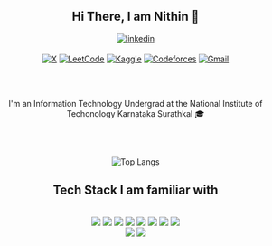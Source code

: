 <div align="center">
<h2> Hi There, I am Nithin  👋</h2>
<a href="https://www.linkedin.com/in/nithin1729s/" target="_blank">
<img src=https://img.shields.io/badge/linkedin-%2300acee.svg?color=405DE6&style=for-the-badge&logo=linkedin&logoColor=white alt=linkedin style="margin-bottom: 5px;" />
</a>

[![X](https://img.shields.io/badge/X-%23000000.svg?style=for-the-badge&logo=X&logoColor=white)](https://x.com/Nithin1729S)
[![LeetCode](https://img.shields.io/badge/LeetCode-000000?style=for-the-badge&logo=LeetCode&logoColor=#d16c06)](https://leetcode.com/u/sureshnithin1729/)
[![Kaggle](https://img.shields.io/badge/Kaggle-035a7d?style=for-the-badge&logo=kaggle&logoColor=white)](https://www.kaggle.com/nithin1729s)
[![Codeforces](https://img.shields.io/badge/Codeforces-445f9d?style=for-the-badge&logo=Codeforces&logoColor=white)](https://codeforces.com/profile/sureshnithin1729)
[![Gmail](https://img.shields.io/badge/Gmail-D14836?style=for-the-badge&logo=gmail&logoColor=white)](mailto:sureshnithin1729@gmail.com)


<br />

<br />

I'm an Information Technology Undergrad at the National Institute of Techonology Karnataka Surathkal 🎓
<br />



<br />

<br />

<!--[![Nithin's GitHub stats](https://github-readme-stats.vercel.app/api?username=nithin1729s&show_icons=true&theme=dracula&count_private=true)](https://github.com/nithin1729s/github-readme-stats)-->
![Top Langs](https://github-readme-stats.vercel.app/api/top-langs/?username=nithin1729s&layout=compact&theme=dracula)

</div>

<div align="center">

## Tech Stack I am familiar with

<br />
<img src="https://img.icons8.com/color/48/null/c-plus-plus-logo.png"/>
<img src="https://img.icons8.com/color/48/null/python--v1.png"/>
<img src="https://img.icons8.com/color/48/null/java-coffee-cup-logo--v1.png"/>
<img src="https://img.icons8.com/color/48/null/javascript--v1.png"/>
<!--<img src="https://img.icons8.com/external-tal-revivo-color-tal-revivo/48/null/external-rust-is-a-multi-paradigm-system-programming-language-logo-color-tal-revivo.png"/>-->
<img src="https://img.icons8.com/color/48/null/react-native.png"/>
<img src="https://img.icons8.com/fluency/48/null/node-js.png"/>
<img src="https://img.icons8.com/fluency/48/null/express-js.png"/>
<img src="https://img.icons8.com/external-tal-revivo-color-tal-revivo/48/null/external-mongodb-a-cross-platform-document-oriented-database-program-logo-color-tal-revivo.png"/>
<br>
<img src="https://img.icons8.com/color/48/null/tailwindcss.png"/>
<img src="https://img.icons8.com/color/48/null/bootstrap.png"/>
<!--<img src="https://img.icons8.com/color/48/null/sass.png"/>-->
<!--<img src="https://img.icons8.com/color/48/null/figma--v1.png"/>-->
<!--<img src="https://img.icons8.com/external-tal-revivo-color-tal-revivo/48/null/external-postman-is-the-only-complete-api-development-environment-logo-color-tal-revivo.png"/>-->
<!--<img src="https://img.icons8.com/external-tal-revivo-shadow-tal-revivo/48/null/external-d3js-a-javascript-library-for-producing-dynamic-interactive-data-visualizations-in-web-browsers-logo-shadow-tal-revivo.png"/>-->
<!--<img src="https://upload.wikimedia.org/wikipedia/commons/thumb/c/c6/P5.js_icon.svg/2048px-P5.js_icon.svg.png" width="48"/>-->
<!--<img src="https://img.icons8.com/color/48/null/typescript.png"/>-->
</div>
